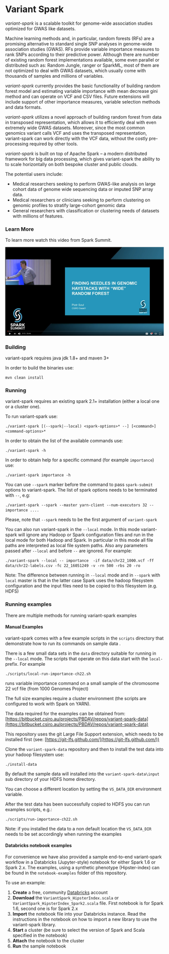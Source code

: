 Variant Spark
==============

_variant-spark_ is a scalable toolkit for genome-wide association studies optimized for GWAS like datasets. 

Machine learning methods and, in particular, random forests (RFs) are a promising alternative to standard single SNP analyses in genome-wide association studies (GWAS). RFs provide variable importance measures to rank SNPs according to their predictive power.
Although there are number of existing random forest implementations available, some even parallel or distributed such as: Random Jungle, ranger or SparkML, most of them are not optimized to deal with GWAS datasets, which usually come with thousands of samples and millions of variables.

_variant-spark_ currently provides the basic functionality of building random forest model and estimating variable importance with mean decrease gini method and can operate on VCF and CSV files. Future extensions will include support of other importance measures, variable selection methods and data formats. 

_variant-spark_ utilizes a novel approach of building random forest from data in transposed representation, which allows it to efficiently deal with even extremely wide GWAS datasets. Moreover, since the most common genomics variant calls VCF and uses the transposed representation, variant-spark can work directly with the VCF data, without the costly pre-processing required by other tools.

_variant-spark_ is built on top of Apache Spark – a modern distributed framework for big data processing, which gives variant-spark the ability to to scale horizontally on both bespoke cluster and public clouds.

The potential users include:

- Medical researchers seeking to perform GWAS-like analysis on large cohort data of genome wide sequencing data or imputed SNP array data.
- Medical researchers or clinicians seeking to perform clustering on genomic profiles to stratify large-cohort genomic data
- General researchers with classification or clustering needs of datasets with millions of features.

### Learn More

To learn more watch this video from Spark Summit.

[![variant-spark talk at Spark Summit East 2017](/images/vs-spark-summit-2017.png?raw=true)](https://www.youtube.com/watch?v=iDshsTWqGzw)


### Building

variant-spark requires java jdk 1.8+ and maven 3+

In order to build the binaries use:

	mvn clean install
	
### Running

variant-spark requires an existing spark 2.1+ installation (either a local one or a cluster one).

To run variant-spark use:

	./variant-spark [(--spark|--local) <spark-options>* --] [<command>] <command-options>*

In order to obtain the list of the available commands use:

	./variant-spark -h
	
In order to obtain help for a specific command (for example `importance`) use:

	./variant-spark importance -h

You can use `--spark` marker before the command to pass `spark-submit` options to variant-spark. The list of spark options needs to be terminated with `--`, e.g:

	./variant-spark --spark --master yarn-client --num-executors 32 -- importance .... 
	
Please, note that `--spark` needs to be the first argument of `variant-spark`

You can also run variant-spark in the `--local` mode. In this mode variant-spark will ignore any Hadoop or Spark configuration files and run in the local mode for both Hadoop and Spark. In particular in this mode all file paths are interpreted as local file system paths. Also any parameters passed after `--local` and before `--` are ignored. For example:

	./variant-spark --local -- importance  -if data/chr22_1000.vcf -ff data/chr22-labels.csv -fc 22_16051249 -v -rn 500 -rbs 20 -ro

Note: The difference between running in `--local` mode and in `--spark` with `local` master is that in the latter case Spark uses the hadoop filesystem configuration and the input files need to be copied to this filesystem (e.g. HDFS) 


### Running examples

There are multiple methods for running variant-spark examples

#### Manual Examples

variant-spark comes with a few example scripts in the `scripts` directory that demonstrate how to run its commands on sample data .

There is a few small data sets in the `data` directory suitable for running in the `--local` mode. The scripts that operate on this data start with the `local-` prefix. For example

	./scripts/local-run-importance-ch22.sh 
	
runs variable importance command on a small sample of the chromosome 22 vcf file (from 1000 Genomes Project)


The full size examples require a cluster environment (the scripts are configured to work with Spark on YARN).

The data required for the examples can be obtained from: [https://bitbucket.csiro.au/projects/PBDAV/repos/variant-spark-data](https://bitbucket.csiro.au/projects/PBDAV/repos/variant-spark-data)

This repository uses the git Large File Support extension, which needs to be installed first (see: [https://git-lfs.github.com/](https://git-lfs.github.com/))

Clone the `variant-spark-data` repository and then to install the test data into your hadoop filesystem use:

	./install-data
	
By default the sample data will installed into the `variant-spark-data\input` sub directory of your HDFS home directory.

You can choose a different location by setting the `VS_DATA_DIR` environment variable.

After the test data has been successfully copied to HDFS you can run examples scripts, e.g.:

	./scripts/run-importance-ch22.sh

Note: if you installed the data to a non default location the `VS_DATA_DIR` needs to be set accordingly when running the examples	

#### Databricks notebook examples

For convenience we have also provided a sample end-to-end variant-spark workflow
in a Databricks (Jupyter-style) notebook for either Spark 1.6 or Spark 2.x.  The examples, using a synthetic phenotype (Hipster-index)
can be found in the `notebook-examples` folder of this repository.

To use an example:
1. **Create** a free, community [Databricks](https://databricks.com/) account
2. **Download** the `VariantSpark_HipsterIndex.scala` or `VariantSpark_HipsterIndex_Spark2.scala` file.  First notebook is for Spark 1.6, second one is for Spark 2.x
3. **Import** the notebook file into your Databricks instance. Read the instructions in the notebook on how to import a new library to use the variant-spark library.
4. **Start** a cluster (be sure to select the version of Spark and Scala specified in the notebook)
5. **Attach** the notebook to the cluster
6. **Run** the sample notebook